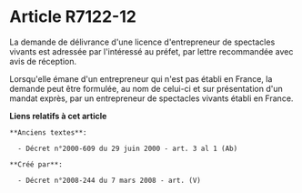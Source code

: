 # Article R7122-12

La demande de délivrance d'une licence d'entrepreneur de spectacles vivants est adressée par l'intéressé au préfet, par
lettre recommandée avec avis de réception.

Lorsqu'elle émane d'un entrepreneur qui n'est pas établi en France, la demande peut être formulée, au nom de celui-ci et sur
présentation d'un mandat exprès, par un entrepreneur de spectacles vivants établi en France.

**Liens relatifs à cet article**

	**Anciens textes**:

	  - Décret n°2000-609 du 29 juin 2000 - art. 3 al 1 (Ab)

	**Créé par**:

	  - Décret n°2008-244 du 7 mars 2008 - art. (V)
